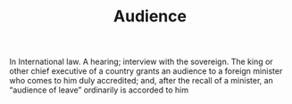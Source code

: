 ---
title: Audience
letter: A
permalink: "/definitions/bld-audience.html"
body: In International law. A hearing; interview with the sovereign. The king or other
  chief executive of a country grants an audience to a foreign minister who comes
  to him duly accredited; and, after the recall of a minister, an “audience of leave”
  ordinarily is accorded to him
published_at: '2018-07-07'
source: Black's Law Dictionary 2nd Ed (1910)
layout: post
---